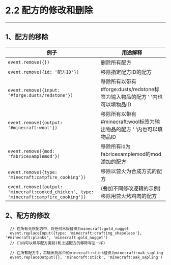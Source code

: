 # 2.2 配方的修改和删除

***

## 1、配方的移除

| 例子                                                                                       | 用途解释                                                |
| ---------------------------------------------------------------------------------------- | --------------------------------------------------- |
| `event.remove({})`                                                                       | 删除所有配方                                              |
| `event.remove({id: '配方ID'})`                                                             | 移除指定配方ID的配方                                         |
| `event.remove({input: '#forge:dusts/redstone'})`                                         | 移除所有以带有#forge:dusts/redstone标签为输入物品的配方 ' '内也可以填物品ID |
| `event.remove({output: '#minecraft:wool'})`                                              | 移除所有以带有#minecraft:wool标签为输出物品的配方 ' '内也可以填物品ID       |
| `event.remove({mod: 'fabricexamplemod'})`                                                | 移除所有id为fabricexamplemod的mod添加的配方                    |
| `event.remove({type: 'minecraft:campfire_cooking'})`                                     | 移除以营火为合成方式的配方                                       |
| `event.remove({output: 'minecraft:cooked_chicken', type: 'minecraft:campfire_cooking'})` | (叠加不同修改逻辑的示例) 移除用营火烤鸡肉的配方                           |

## 2、配方的修改

```
  // 在所有无序配方中，将任何木板替换为minecraft:gold_nugget
  event.replaceInput({type: 'minecraft:crafting_shapeless'}, '#minecraft:planks', 'minecraft:gold_nugget')
  // {}内可以填写配方类别(和上述配方的移除写法一样)
  
  // 在所有配方中，将输出物品中的minecraft:stick替换为minecraft:oak_sapling
  event.replaceOutput({}, 'minecraft:stick', 'minecraft:oak_sapling')
```
